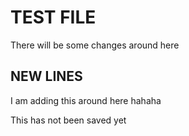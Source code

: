 # TEST FILE

There will be some changes around here

## NEW LINES

I am adding this around here hahaha

This has not been saved yet